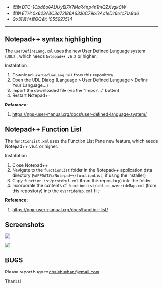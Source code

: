 - *赞助 BTC: 1Cbd6oGAUUyBi7X7MaR4np4nTmQZXVgkCW*
- *赞助 ETH: 0x623A3C3a72186A6336C79b18Ac1eD36e1c71A8a6*
- *Go语言付费QQ群: 1055927514*

----

Notepad++ syntax highlighting
-----------------------------

The `userDefineLang.xml` uses the new User Defined Language system (`UDL2`),
which needs `Notepad++ v6.2` or higher.

Installation

  1. Download `userDefineLang.xml` from this repository
  2. Open the UDL Dialog (Language > User Defined Language > Define Your Language...)
  3. Import the downloaded file (via the "Import..." button)
  4. Restart Notepad++

**Reference:**

  1. https://npp-user-manual.org/docs/user-defined-language-system/


Notepad++ Function List
-----------------------

The `functionList.xml` uses the Function List Pane new feature,
which needs Notepad++ v6.4 or higher.

Installation

  1. Close Notepad++
  2. Navigate to the `functionList` folder in the Notepad++ application data directory (`%APPDATA%/Notepad++/functionList`, if using the installer)
  3. Copy `functionList/protobuf.xml` (from this repository) into the folder
  4. Incorporate the contents of `functionList/add_to_overrideMap.xml` (from this repository) into the `overrideMap.xml` file

**Reference:**

  1. https://npp-user-manual.org/docs/function-list/


Screenshots
-----------

![](protobuf-npp.png)

![](protobuf-npp-grpc-route-guide.png)


BUGS
----

Please report bugs to <chaishushan@gmail.com>.

Thanks!
